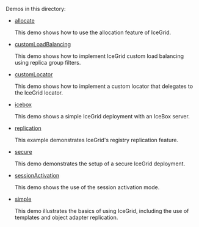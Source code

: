 Demos in this directory:

- [allocate](./allocate)

  This demo shows how to use the allocation feature of IceGrid.

- [customLoadBalancing](./customLoadBalancing)
  
  This demo shows how to implement IceGrid custom load balancing using
  replica group filters.

- [customLocator](./customLocator)
  
  This demo shows how to implement a custom locator that delegates
  to the IceGrid locator.

- [icebox](./icebox)

  This demo shows a simple IceGrid deployment with an IceBox server.

- [replication](./replication)

  This example demonstrates IceGrid's registry replication feature.

- [secure](./secure)

  This demo demonstrates the setup of a secure IceGrid deployment.

- [sessionActivation](./sessionActivation)

  This demo shows the use of the session activation mode.

- [simple](./simple)

  This demo illustrates the basics of using IceGrid, including the 
  use of templates and object adapter replication.

